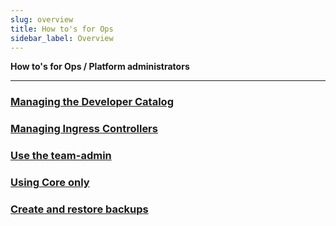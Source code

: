 ```yaml
---
slug: overview
title: How to's for Ops
sidebar_label: Overview
---
```


**How to's for Ops / Platform administrators**

---

### [Managing the Developer Catalog](dev-catalog)

### [Managing Ingress Controllers](ingress-classes)

### [Use the team-admin](use-team-admin)

### [Using Core only](core-only)

<!-- ### [Switch to DNS](switch-to-dns) -->

### [Create and restore backups](backups)

